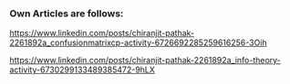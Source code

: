 ### Own Articles are follows:

https://www.linkedin.com/posts/chiranjit-pathak-2261892a_confusionmatrixcp-activity-6726692285259616256-3Oih

https://www.linkedin.com/posts/chiranjit-pathak-2261892a_info-theory-activity-6730299133489385472-9hLX


